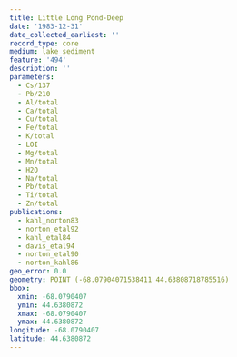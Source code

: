 ```yaml
---
title: Little Long Pond-Deep
date: '1983-12-31'
date_collected_earliest: ''
record_type: core
medium: lake_sediment
feature: '494'
description: ''
parameters:
  - Cs/137
  - Pb/210
  - Al/total
  - Ca/total
  - Cu/total
  - Fe/total
  - K/total
  - LOI
  - Mg/total
  - Mn/total
  - H2O
  - Na/total
  - Pb/total
  - Ti/total
  - Zn/total
publications:
  - kahl_norton83
  - norton_etal92
  - kahl_etal84
  - davis_etal94
  - norton_etal90
  - norton_kahl86
geo_error: 0.0
geometry: POINT (-68.07904071538411 44.63808718785516)
bbox:
  xmin: -68.0790407
  ymin: 44.6380872
  xmax: -68.0790407
  ymax: 44.6380872
longitude: -68.0790407
latitude: 44.6380872
---
```

